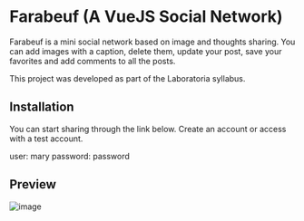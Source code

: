 # Farabeuf (A VueJS Social Network)

Farabeuf is a mini social network based on image and thoughts sharing. You can add images with a caption, delete them, update your post, save your favorites and add comments to all the posts. 


This project was developed as part of the Laboratoria syllabus.


## Installation

You can start sharing through the link below. Create an account or access with a test account.

user: mary
password: password

## Preview

![image](https://user-images.githubusercontent.com/38728281/49192269-f42ed800-f33f-11e8-9df6-45042b3cadaa.png)